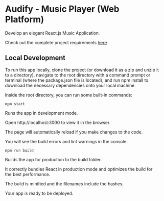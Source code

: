 # Audify - Music Player (Web Platform)

Develop an elegant React.js Music Application. 

Check out the complete project requirements [here](https://docs.google.com/document/d/13PeFwRlPEhMw_HPyrIrInvQuKaVWnpNmcv-y3NA208s/edit?usp=sharing)

## Local Development
To run this app locally, clone the project (or download it as a zip and unzip it to a directory), navigate to the root directory with a command prompt or terminal (where the package.json file is located), and run npm install to download the necessary dependencies onto your local machine.

Inside the root directory, you can run some built-in commands:

```
npm start
```
Runs the app in development mode.

Open http://localhost:3000 to view it in the browser.

The page will automatically reload if you make changes to the code.

You will see the build errors and lint warnings in the console.

```
npm run build
```
Builds the app for production to the build folder.

It correctly bundles React in production mode and optimizes the build for the best performance.

The build is minified and the filenames include the hashes.

Your app is ready to be deployed.
